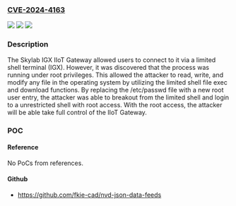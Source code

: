 ### [CVE-2024-4163](https://cve.mitre.org/cgi-bin/cvename.cgi?name=CVE-2024-4163)
![](https://img.shields.io/static/v1?label=Product&message=IIoT%20Gateway%20(IGX)&color=blue)
![](https://img.shields.io/static/v1?label=Version&message=1.2.12%20&color=brightgreen)
![](https://img.shields.io/static/v1?label=Vulnerability&message=Limited%20shell%20breakout%20leading%20to%20root%20access&color=brightgreen)

### Description

The Skylab IGX IIoT Gateway allowed users to connect to it via a limited shell terminal (IGX). However, it was discovered that the process was running under root privileges. This allowed the attacker to read, write, and modify any file in the operating system by utilizing the limited shell file exec and download functions. By replacing the /etc/passwd file with a new root user entry, the attacker was able to breakout from the limited shell and login to a unrestricted shell with root access. With the root access, the attacker will be able take full control of the IIoT Gateway.

### POC

#### Reference
No PoCs from references.

#### Github
- https://github.com/fkie-cad/nvd-json-data-feeds


